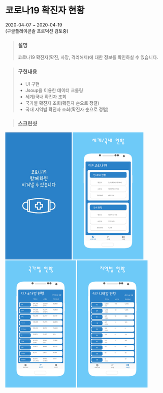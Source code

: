 코로나19 확진자 현황
===================
2020-04-07 ~ 2020-04-19  
(구글플레이콘솔 프로덕션 검토중)

> ### 설명
> 코로나19 확진자(확진, 사망, 격리해제)에 대한 정보를 확인하실 수 있습니다.

> ### 구현내용
> + UI 구현
> + Jsoup을 이용한 데이터 크롤링
> + 세계/국내 확진자 조회
> + 국가별 확진자 조회(확진자 순으로 정렬)
> + 국내 지역별 확진자 조회(확진자 순으로 정렬)

> ### 스크린샷
<div>
<img src="/screenshot/page_load.png" height="400px"/>
<img src="/screenshot/page1.png" height="400px"/>
<img src="/screenshot/page2.png" height="400px"/>
<img src="/screenshot/page3.png" height="400px"/>
</div>
